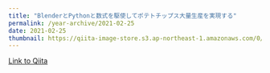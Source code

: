```yaml
---
title: "BlenderとPythonと数式を駆使してポテトチップス大量生産を実現する"
permalink: /year-archive/2021-02-25
date: 2021-02-25
thumbnail: https://qiita-image-store.s3.ap-northeast-1.amazonaws.com/0/905155/4caeeb69-c6f5-1f4f-449a-cc3489760b28.jpeg
---
```


[Link to Qiita](https://qiita.com/hari64/items/ebc1d5a49aa965398c70)

